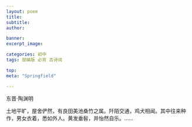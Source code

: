 ```yaml
---
layout: poem
title: 
subtitle: 
author: 

banner:
excerpt_image: 

categories: 初中
tags: 部编版 必背 古诗词

top: 
meta: "Springfield"

---
```


东晋·陶渊明

土地平旷，屋舍俨然，有良田美池桑竹之属。阡陌交通，鸡犬相闻。其中往来种作，男女衣着，悉如外人。黄发垂髫，并怡然自乐。……